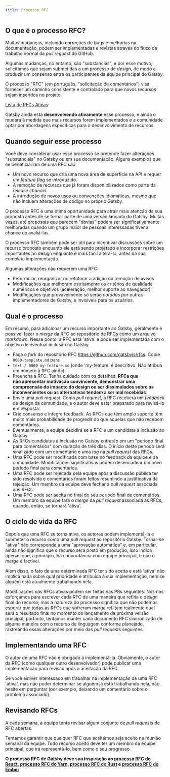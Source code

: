 ```yaml
---
title: Processo RFC
---
```


## O que é o processo RFC?

Muitas mudanças, incluindo correções de bugs e melhorias na documentação, podem ser implementadas e revistas através do fluxo de trabalho normal da _pull request_ do GitHub.

Algumas mudanças, no entanto, são "substancias", e por esse motivo, solicitamos que sejam submetidas a um processo de _design_, de modo a produzir um consenso entre os participantes da equipe principal do Gatsby.

O processo "RFC" (em português, "solicitação de comentários") visa fornecer um caminho consistente e controlado para que novos recursos sejam inseridos no projeto.

[Lista de RFCs Ativas](https://github.com/gatsbyjs/rfcs/pulls)

Gatsby ainda está **desenvolvendo ativamente** esse processo, e ainda o mudará à medida que mais recursos forem implementados e a comunidade optar por abordagens específicas para o desenvolvimento de recursos.

## Quando seguir esse processo

Você deve considerar usar esse processo se pretende fazer alterações "substanciais" no Gatsby ou em sua documentação. Alguns exemplos que se beneficiariam de uma RFC são:

- Um novo recurso que cria uma nova área de superfície na API e requer um _feature flag_ se introduzido.
- A remoção de recursos que já foram disponibilizados como parte da _release channel_.
- A introdução de novos usos ou convenções idiomáticas, mesmo que não incluam alterações de código no próprio Gatsby.

O processo RFC é uma ótima oportunidade para atrair mais atenção da sua proposta antes de se tornar parte de uma versão lançada do Gatsby. Muitas vezes, até propostas que parecem "óbvias" podem ser significativamente melhoradas quando um grupo maior de pessoas interessadas tiver a chance de avaliá-las.

O processo RFC também pode ser útil para incentivar discussões sobre um recurso proposto enquanto ele está sendo projetado e incorporar restrições importantes ao design enquanto é mais fácil alterá-lo, antes da sua completa implementação.

Algumas alterações não requerem uma RFC:

- Reformular, reorganizar ou refatorar a adição ou remoção de avisos
- Modificações que melhoram estritamente os critérios de qualidade numéricos e objetivos (aceleração, melhor suporte ao navegador)
- Modificações que provavelmente só serão _notadas por_ outros implementadores de Gatsby, e invisíveis para os usuários.

## Qual é o processo

Em resumo, para adicionar um recurso importante ao Gatsby, geralmente é possível fazer o _merge_ da RFC ao repositório de RFCs como um arquivo _markdown_. Nesse ponto, a RFC está 'ativa' e pode ser implementada com o objetivo de eventual inclusão no Gatsby.

- Faça o _fork_ do repositório RFC https://github.com/gatsbyjs/rfcs. Copie `0000-template.md` para
- `text / 0000-my-feature.md` (onde 'my-feature' é descritivo. Não atribua um número à RFC ainda).
- Preencha a RFC. Tenha cuidado com os detalhes: **RFCs que não apresentar motivação convincente, demonstrar uma compreensão do impacto do design ou ser dissimulados sobre os inconvenientes ou as alternativas tendem a ser mal recebidas**.
- Envie uma _pull request_. Como _pull request_, a RFC receberá um _feedback_ de design da comunidade, e o autor deve estar preparado para revisá-lo em resposta.
- Crie consenso e integre feedback. As RFCs que têm amplo suporte têm muito mais probabilidade de progredir do que aquelas que não recebem comentários.
- Eventualmente, a equipe decidirá se a RFC é um candidata à inclusão ao Gatsby.
- As RFCs candidatas à inclusão no Gatsby entrarão em um "período final para comentários" com duração de três dias. O início deste período será sinalizado com um comentário e uma _tag_ na _pull request_ das RFCs.
- Uma RFC pode ser modificada com base no feedback da equipe e da comunidade. Modificações significativas podem desencadear um novo período final para comentários.
- Uma RFC pode ser rejeitada pela equipe após a discussão pública ter sido resolvida e comentários foram feitos resumindo a justificativa da rejeição. Um membro da equipe deve fechar a _pull request_ associada aos RFCs.
- Uma RFC pode ser aceita no final do seu período final de comentários. Um membro da equipe fará o _merge_ da _pull request_ associada às RFCs, quando, então, se tornará 'ativa'.

## O ciclo de vida da RFC

Depois que uma RFC se torna ativa, os autores podem implementá-la e submeter o recurso como uma _pull request_ ao repositório Gatsby. Tornar-se "ativa" não corresponde a uma "aprovação automática" e, em particular, ainda não significa que o recurso será posto em produção; isso indica apenas que, a princípio, há concordância com equipe principal, e que o _merge_ é factível.

Além disso, o fato de uma determinada RFC ter sido aceita e está 'ativa' não implica nada sobre qual prioridade é atribuída à sua implementação, nem se alguém está atualmente trabalhando nela.

Modificações nas RFCs ativas podem ser feitas nas PRs seguintes. Nós nos esforçamos para escrever cada RFC de uma maneira que reflita o _design_ final do recurso; mas a natureza do processo significa que não podemos esperar que todas as RFCs que sofreram _merge_ reflitam realmente qual será o resultado final no momento do lançamento da próxima versão principal; portanto, tentamos manter cada documento RFC sincronizado de alguma maneira com o recurso de linguagem conforme planejado, rastreando essas alterações por meio das _pull requests_ seguintes.

## Implementando uma RFC

O autor de uma RFC não é obrigado a implementá-la. Obviamente, o autor da RFC (como qualquer outro desenvolvedor) pode publicar uma implementação para revisão após a aceitação da RFC.

Se você estiver interessado em trabalhar na implementação de uma RFC 'ativa', mas não puder determinar se alguém já está trabalhando nela, não hesite em perguntar (por exemplo, deixando um comentário sobre o problema associado).

## Revisando RFCs

A cada semana, a equipe tenta revisar algum conjunto de _pull requests_ de RFC abertas.

Tentamos garantir que qualquer RFC que aceitamos seja aceito na reunião semanal da equipe. Todo recurso aceito deve ter um membro da equipe principal, que irá representá-lo, bem como o seu progresso.

**O processo RFC de Gatsby deve sua inspiração ao [processo RFC do React], [processo RFC do Yarn], [processo RFC do Rust] e [processo RFC do Ember]**

[processo rfc do react]: https://github.com/reactjs/rfcs
[processo rfc do yarn]: https://github.com/yarnpkg/rfcs
[processo rfc do rust]: https://github.com/rust-lang/rfcs
[processo rfc do ember]: https://github.com/emberjs/rfcs
